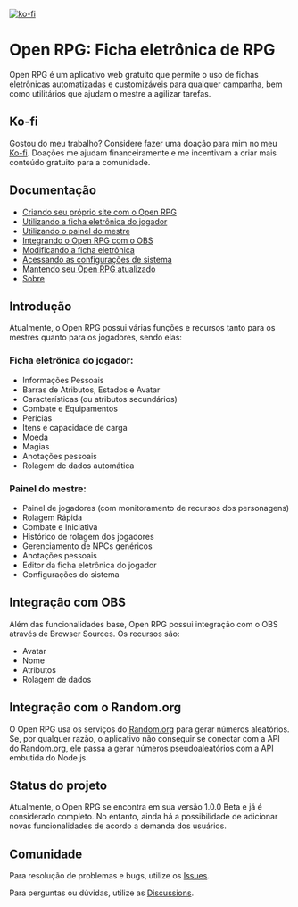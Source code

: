 [![ko-fi](https://ko-fi.com/img/githubbutton_sm.svg)](https://ko-fi.com/Z8Z3BVAJ2)

# Open RPG: Ficha eletrônica de RPG

Open RPG é um aplicativo web gratuito que permite o uso de fichas eletrônicas automatizadas e customizáveis para qualquer campanha, bem como utilitários que ajudam o mestre a agilizar tarefas.

## Ko-fi

Gostou do meu trabalho? Considere fazer uma doação para mim no meu [Ko-fi](https://ko-fi.com/alyssafernandes). Doações me ajudam financeiramente e me incentivam a criar mais conteúdo gratuito para a comunidade.

## Documentação

- [Criando seu próprio site com o Open RPG](./docs/installing.md)
- [Utilizando a ficha eletrônica do jogador](./docs/sheet.md)
- [Utilizando o painel do mestre](./docs/admin.md)
- [Integrando o Open RPG com o OBS](./docs/obs.md)
- [Modificando a ficha eletrônica](./docs/editor.md)
- [Acessando as configurações de sistema](./docs/settings.md)
- [Mantendo seu Open RPG atualizado](./docs/update.md)
- [Sobre](./docs/about.md)

## Introdução

Atualmente, o Open RPG possui várias funções e recursos tanto para os mestres quanto para os jogadores, sendo elas:

### Ficha eletrônica do jogador:

- Informações Pessoais
- Barras de Atributos, Estados e Avatar
- Características (ou atributos secundários)
- Combate e Equipamentos
- Perícias
- Itens e capacidade de carga
- Moeda
- Magias
- Anotações pessoais
- Rolagem de dados automática

### Painel do mestre:

- Painel de jogadores (com monitoramento de recursos dos personagens)
- Rolagem Rápida
- Combate e Iniciativa
- Histórico de rolagem dos jogadores
- Gerenciamento de NPCs genéricos
- Anotações pessoais
- Editor da ficha eletrônica do jogador
- Configurações do sistema

## Integração com OBS

Além das funcionalidades base, Open RPG possui integração com o OBS através de Browser Sources. Os recursos são:

- Avatar
- Nome
- Atributos
- Rolagem de dados

## Integração com o Random.org

O Open RPG usa os serviços do [Random.org](https://www.random.org/) para gerar números aleatórios. Se, por qualquer razão, o aplicativo não conseguir se conectar com a API do Random.org, ele passa a gerar números pseudoaleatórios com a API embutida do Node.js.

## Status do projeto

Atualmente, o Open RPG se encontra em sua versão 1.0.0 Beta e já é considerado completo. No entanto, ainda há a possibilidade de adicionar novas funcionalidades de acordo a demanda dos usuários.

## Comunidade

Para resolução de problemas e bugs, utilize os [Issues](https://github.com/alyssapiresfernandescefet/openrpg/issues).

Para perguntas ou dúvidas, utilize as [Discussions](https://github.com/alyssapiresfernandescefet/openrpg/discussions).
